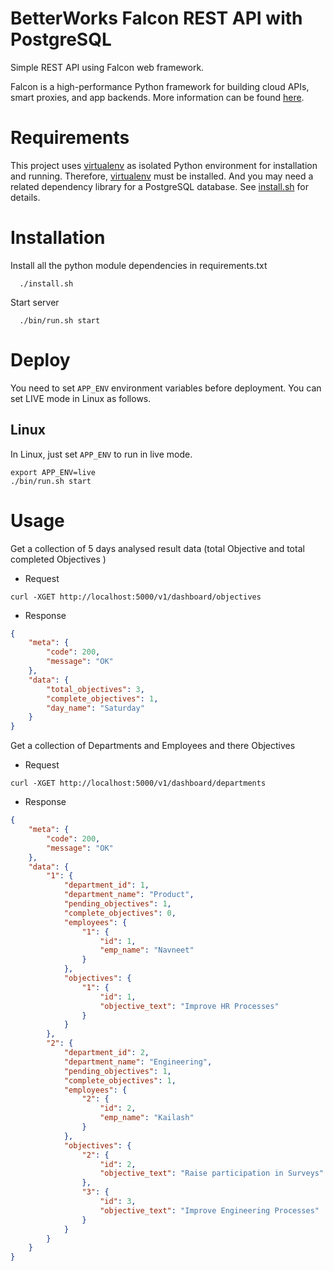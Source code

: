 BetterWorks Falcon REST API with PostgreSQL
===============================

Simple REST API using Falcon web framework.

Falcon is a high-performance Python framework for building cloud APIs, smart proxies, and app backends. More information can be found [here](https://github.com/falconry/falcon/).

Requirements
============
This project uses [virtualenv](https://virtualenv.pypa.io/en/stable/) as isolated Python environment for installation and running. Therefore, [virtualenv](https://virtualenv.pypa.io/en/stable/) must be installed. And you may need a related dependency library for a PostgreSQL database. See [install.sh](https://github.com/) for details.


Installation
============

Install all the python module dependencies in requirements.txt

```
  ./install.sh
```

Start server

```
  ./bin/run.sh start
```

Deploy
=====
You need to set `APP_ENV` environment variables before deployment. You can set LIVE mode in Linux as follows.

Linux
------
In Linux, just set `APP_ENV` to run in live mode.
```shell
export APP_ENV=live
./bin/run.sh start
```

Usage
=====

Get a collection of 5 days analysed result data (total Objective and total completed Objectives )
- Request
```shell
curl -XGET http://localhost:5000/v1/dashboard/objectives
```

- Response
```json
{
    "meta": {
        "code": 200,
        "message": "OK"
    },
    "data": {
        "total_objectives": 3,
        "complete_objectives": 1,
        "day_name": "Saturday"
    }
}
```

Get a collection of Departments and Employees and there Objectives

- Request
```shell
curl -XGET http://localhost:5000/v1/dashboard/departments
```

- Response
```json
{
    "meta": {
        "code": 200,
        "message": "OK"
    },
    "data": {
        "1": {
            "department_id": 1,
            "department_name": "Product",
            "pending_objectives": 1,
            "complete_objectives": 0,
            "employees": {
                "1": {
                    "id": 1,
                    "emp_name": "Navneet"
                }
            },
            "objectives": {
                "1": {
                    "id": 1,
                    "objective_text": "Improve HR Processes"
                }
            }
        },
        "2": {
            "department_id": 2,
            "department_name": "Engineering",
            "pending_objectives": 1,
            "complete_objectives": 1,
            "employees": {
                "2": {
                    "id": 2,
                    "emp_name": "Kailash"
                }
            },
            "objectives": {
                "2": {
                    "id": 2,
                    "objective_text": "Raise participation in Surveys"
                },
                "3": {
                    "id": 3,
                    "objective_text": "Improve Engineering Processes"
                }
            }
        }
    }
}
```

